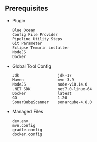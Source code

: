 ## Prerequisites
* Plugin
    ```text
    Blue Ocean
    Config File Provider
    Pipeline Utility Steps
    Git Parameter
    Eclipse Temurin installer
    NodeJS
    Docker
    ```
* Global Tool Config
  ```text
  Jdk                 jdk-17
  Maven               mvn-3.9
  NodeJS              node-v18.14.0
  .NET SDK            net7.0-linux-64
  Docker              latest
  GO                  1.20
  SonarQubeScanner    sonarqube-4.8.0
  ```
* Managed Files
  ```text
  dev.env
  mvn.config
  gradle.config
  docker.config
  ```